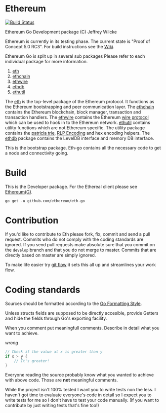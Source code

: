 Ethereum
========

[![Build Status](https://travis-ci.org/ethereum/go-ethereum.png?branch=master)](https://travis-ci.org/ethereum/go-ethereum)

Ethereum Go Development package (C) Jeffrey Wilcke

Ethereum is currently in its testing phase. The current state is "Proof
of Concept 5.0 RC3". For build instructions see the [Wiki](https://github.com/ethereum/go-ethereum/wiki/Building-Ethereum(Go)).

Ethereum Go is split up in several sub packages Please refer to each
individual package for more information.
  1. [eth](https://github.com/ethereum/eth-go)
  2. [ethchain](https://github.com/ethereum/eth-go/tree/master/ethchain)
  3. [ethwire](https://github.com/ethereum/eth-go/tree/master/ethwire)
  4. [ethdb](https://github.com/ethereum/eth-go/tree/master/ethdb)
  5. [ethutil](https://github.com/ethereum/eth-go/tree/master/ethutil)

The [eth](https://github.com/ethereum/eth-go) is the top-level package
of the Ethereum protocol. It functions as the Ethereum bootstrapping and
peer communication layer. The [ethchain](https://github.com/ethereum/eth-go/tree/master/ethchain)
contains the Ethereum blockchain, block manager, transaction and
transaction handlers. The [ethwire](https://github.com/ethereum/eth-go/tree/master/ethwire) contains
the Ethereum [wire protocol](http://wiki.ethereum.org/index.php/Wire_Protocol) which can be used
to hook in to the Ethereum network. [ethutil](https://github.com/ethereum/eth-go/tree/master/ethutil) contains
utility functions which are not Ethereum specific. The utility package
contains the [patricia trie](http://wiki.ethereum.org/index.php/Patricia_Tree),
[RLP Encoding](http://wiki.ethereum.org/index.php/RLP) and hex encoding
helpers. The [ethdb](https://github.com/ethereum/eth-go/tree/master/ethdb) package
contains the LevelDB interface and memory DB interface.

This is the bootstrap package. Eth-go contains all the necessary code to
get a node and connectivity going.

Build
=======

This is the Developer package. For the Ethereal client please see
[Ethereum(G)](https://github.com/ethereum/go-ethereum).

`go get -u github.com/ethereum/eth-go`

Contribution
============

If you'd like to contribute to Eth please fork, fix, commit and
send a pull request. Commits who do not comply with the coding standards
are ignored. If you send pull requests make absolute sure that you
commit on the `develop` branch and that you do not merge to master.
Commits that are directly based on master are simply ignored.

To make life easier try [git flow](http://nvie.com/posts/a-successful-git-branching-model/) it sets
this all up and streamlines your work flow.

Coding standards
================

Sources should be formatted according to the [Go Formatting
Style](http://golang.org/doc/effective_go.html#formatting).

Unless structs fields are supposed to be directly accesible, provide
Getters and hide the fields through Go's exporting facility.

When you comment put meaningfull comments. Describe in detail what you
want to achieve.

*wrong*

```go
// Check if the value at x is greater than y
if x > y {
    // It's greater!
}
```

Everyone reading the source probably know what you wanted to achieve
with above code. Those are **not** meaningful comments.

While the project isn't 100% tested I want you to write tests non the
less. I haven't got time to evaluate everyone's code in detail so I
expect you to write tests for me so I don't have to test your code
manually. (If you want to contribute by just writing tests that's fine
too!)

